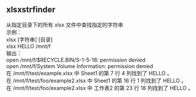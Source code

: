 ## xlsxstrfinder

从指定目录下的所有 xlsx 文件中查找指定的字符串  
示例：  
    xlsx [字符串] [目录]  
    xlsx HELLO /mnt/f  
输出：  
    open /mnt/f/$RECYCLE.BIN/S-1-5-18: permission denied  
    open /mnt/f/System Volume Information: permission denied  
    在 /mnt/f/test/example.xlsx 中 Sheet1 的第 7 行 4 列找到了 HELLO 。  
    在 /mnt/f/test/foo/example2.xlsx 中 Sheet1 的第 16 行 1 列找到了 HELLO 。  
    在 /mnt/f/test/foo/example2.xlsx 中 工作表2 的第 23 行 18 列找到了 HELLO 。  
